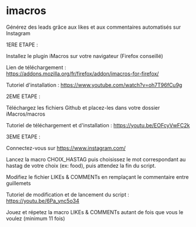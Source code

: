 # imacros
Générez des leads grâce aux likes et aux commentaires automatisés sur Instagram


1ERE ETAPE :

Installez le plugin iMacros sur votre navigateur (Firefox conseillé)

Lien de téléchargement : https://addons.mozilla.org/fr/firefox/addon/imacros-for-firefox/

Tutoriel d'installation : https://www.youtube.com/watch?v=oh7T96fCu9g


2EME ETAPE :

Téléchargez les fichiers Github et placez-les dans votre dossier iMacros/macros

Tutoriel de téléchargement et d'installation : https://youtu.be/EOFcyVwFC2k


3EME ETAPE :

Connectez-vous sur https://www.instagram.com/

Lancez la macro CHOIX_HASTAG puis choisissez le mot correspondant au hastag de votre choix (ex: food), puis attendez la fin du script.

Modifiez le fichier LIKEs & COMMENTs en remplaçant le commentaire entre guillemets

Tutoriel de modification et de lancement du script : https://youtu.be/6Pa_ync5o34

Jouez et répetez la macro LIKEs & COMMENTs autant de fois que vous le voulez (minimum 11 fois)
